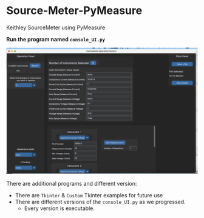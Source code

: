 # Source-Meter-PyMeasure
Keithley SourceMeter using PyMeasure

**Run the program named `console_UI.py`**

[![ui-v13](img/ui-v13.jpg)](https://www.youtube.com/watch?v=Kq4zSf2alCM)

There are additional programs and different version:
- There are `Tkinter` & `Custom` Tkinter examples for future use
- There are different versions of the `console_UI.py` as we progressed. 
  - Every version is executable. 
